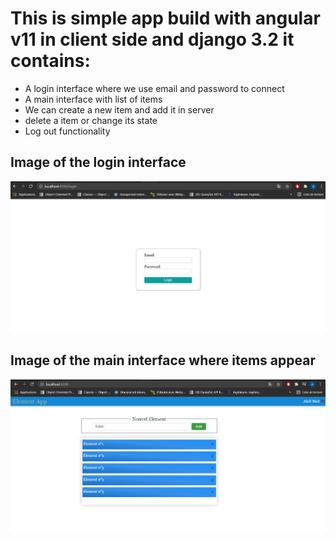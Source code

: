 # This is simple app build with angular v11 in client side and django 3.2 it contains:
* A login interface where we use email and password to connect
* A main interface with list of items
* We can create a new item and add it in server 
* delete a item or change its state
* Log out functionality



## Image of the login interface 
![this is a imge](client-side/src/assets/login.PNG)


## Image of the main interface where items appear 
![this is a image](client-side/src/assets/main.PNG)
